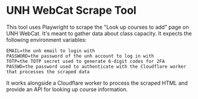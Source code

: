 # UNH WebCat Scrape Tool

This tool uses Playwright to scrape the "Look up courses to add" page on UNH WebCat. It's meant to gather data about class capacity. It expects the following environment variables:

```env
EMAIL=the unh email to login with
PASSWORD=the password of the unh account to log in with
TOTP=the TOTP secret used to generate 6-digit codes for 2FA
PASSWD=the password used to authenticate with the Cloudflare worker that processes the scraped data
```

It works alongside a Cloudflare worker to process the scraped HTML and provide an API for looking up course information.
